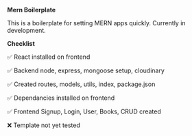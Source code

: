 **Mern Boilerplate**

This is a boilerplate for setting MERN apps quickly.
Currently in development.

**Checklist**

✅ React installed on frontend

✅ Backend node, express, mongoose setup, cloudinary

✅ Created routes, models, utils, index, package.json

✅ Dependancies installed on frontend

✅  Frontend Signup, Login, User, Books, CRUD created

❌ Template not yet tested